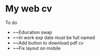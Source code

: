 # My web cv
To do

- ~~Education swap
- ~~In work exp date must be full named
- ~~Add button to download pdf cv
- ~~Fix layout on mobile
